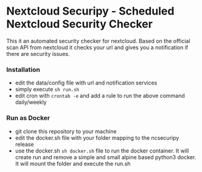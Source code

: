 # Nextcloud Securipy - Scheduled Nextcloud Security Checker

This it an automated security checker for nextcloud.
Based on the official scan API from nextcloud it checks your url and gives you a notification if there are security issues.

### Installation
* edit the data/config file with url and notification services
* simply execute `sh run.sh`
* edit cron with `crontab -e` and add a rule to run the above command daily/weekly

### Run as Docker
* git clone this repository to your machine
* edit the docker.sh file with your folder mapping to the ncsecuripy release
* use the docker.sh `sh docker.sh` file to run the docker container. It will create run and remove a simple and small alpine based python3 docker. It will mount the folder and execute the run.sh


